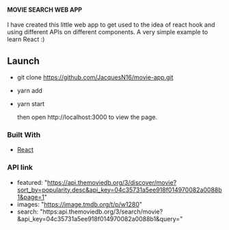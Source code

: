 #### MOVIE SEARCH WEB APP

 I have created this little web app to get used to the idea of react hook and using different APIs on different components. A very simple example to learn React :)


## Launch


- git clone https://github.com/JacquesN16/movie-app.git
- yarn add

- yarn start 
        
  then open http://localhost:3000 to view the page.


### Built With

- [React](https://reactjs.org/)

### API link
- featured: "https://api.themoviedb.org/3/discover/movie?sort_by=popularity.desc&api_key=04c35731a5ee918f014970082a0088b1&page=1"
- images: "https://image.tmdb.org/t/p/w1280"
- search: "https:api.themoviedb.org/3/search/movie?&api_key=04c35731a5ee918f014970082a0088b1&query="
